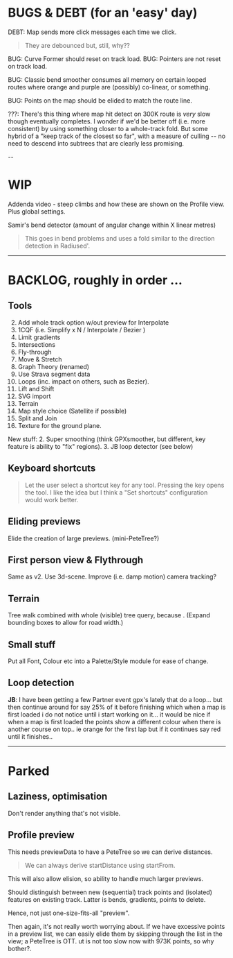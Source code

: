 
# BUGS & DEBT (for an 'easy' day)

DEBT: Map sends more click messages each time we click. 
> They are debounced but, still, why??

BUG: Curve Former should reset on track load.
BUG: Pointers are not reset on track load.

BUG: Classic bend smoother consumes all memory on certain looped routes where
     orange and purple are (possibly) co-linear, or something.

BUG: Points on the map should be elided to match the route line.

???: There's this thing where map hit detect on 300K route is _very_ slow
though eventually completes. I wonder if we'd be better off (i.e. more consistent)
by using something closer to a whole-track fold. But some hybrid of a "keep track of the
closest so far", with a measure of culling -- no need to descend into subtrees that are 
clearly less promising.

--

# WIP

Addenda video - steep climbs and how these are shown on the Profile view. 
Plus global settings.

Samir's bend detector (amount of angular change within X linear metres)
> This goes in bend problems and uses a fold similar to the direction detection in Radiused'.

---

# BACKLOG, roughly in order ...

## Tools

2. Add whole track option w/out preview for Interpolate
3. 1CQF (i.e. Simplify x N / Interpolate / Bezier )
4. Limit gradients
5. Intersections
6. Fly-through
7. Move & Stretch
8. Graph Theory (renamed)
9. Use Strava segment data
10. Loops (inc. impact on others, such as Bezier).
11. Lift and Shift
12. SVG import
13. Terrain
14. Map style choice (Satellite if possible)
15. Split and Join
16. Texture for the ground plane.

New stuff:
2. Super smoothing  (think GPXsmoother, but different, key feature is ability to "fix" regions).
3. JB loop detector (see below)

## Keyboard shortcuts

> Let the user select a shortcut key for any tool.
> Pressing the key opens the tool.
> I like the idea but I think a "Set shortcuts" configuration would work better.

## Eliding previews

Elide the creation of large previews. (mini-PeteTree?)

## First person view & Flythrough

Same as v2. Use 3d-scene. Improve (i.e. damp motion) camera tracking?

## Terrain

Tree walk combined with whole (visible) tree query, because <track loops>.
(Expand bounding boxes to allow for road width.)

## Small stuff

Put all Font, Colour etc into a Palette/Style module for ease of change.

## Loop detection

**JB**: I have been getting a few Partner event gpx's lately that do a loop... but then continue around for say 25% of it before finishing which when a map is first loaded i do not notice until i start working on it... it would be nice if when a map is first loaded the points show a different colour when there is another course on top.. ie orange for the first lap but if it continues say red until it finishes..

---

# Parked

## Laziness, optimisation

Don't render anything that's not visible.

## Profile preview

This needs previewData to have a PeteTree so we can derive distances.
> We can always derive startDistance using startFrom.

This will also allow elision, so ability to handle much larger previews.

Should distinguish between new (sequential) track points and (isolated) features
on existing track. Latter is bends, gradients, points to delete.

Hence, not just one-size-fits-all "preview".

Then again, it's not really worth worrying about. If we have excessive points
in a preview list, we can easily elide them by skipping through the list in the
view; a PeteTree is OTT.
ut is not too slow now with 973K points, so why bother?.
